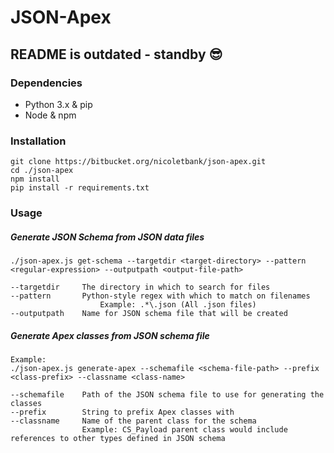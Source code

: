 # JSON-Apex

## README is outdated - standby :sunglasses:

### Dependencies
* Python 3.x & pip
* Node & npm

### Installation
```
git clone https://bitbucket.org/nicoletbank/json-apex.git
cd ./json-apex
npm install
pip install -r requirements.txt
```

### Usage
##### Generate JSON Schema from JSON data files
```
./json-apex.js get-schema --targetdir <target-directory> --pattern <regular-expression> --outputpath <output-file-path>

--targetdir     The directory in which to search for files
--pattern       Python-style regex with which to match on filenames
					Example: .*\.json (All .json files)
--outputpath    Name for JSON schema file that will be created
```

##### Generate Apex classes from JSON schema file
```
Example:
./json-apex.js generate-apex --schemafile <schema-file-path> --prefix <class-prefix> --classname <class-name>

--schemafile    Path of the JSON schema file to use for generating the classes
--prefix        String to prefix Apex classes with
--classname     Name of the parent class for the schema
				Example: CS_Payload parent class would include references to other types defined in JSON schema
```